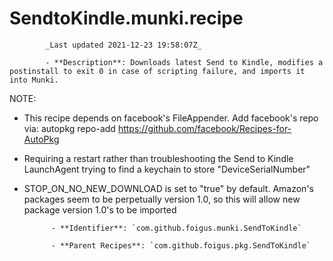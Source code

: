 # SendtoKindle.munki.recipe

            _Last updated 2021-12-23 19:58:07Z_

            - **Description**: Downloads latest Send to Kindle, modifies a postinstall to exit 0 in case of scripting failure, and imports it into Munki.

NOTE:
- This recipe depends on facebook's FileAppender.  Add facebook's repo via:
autopkg repo-add https://github.com/facebook/Recipes-for-AutoPkg
- Requiring a restart rather than troubleshooting the Send to Kindle LaunchAgent trying to find a keychain to store "DeviceSerialNumber"
- STOP_ON_NO_NEW_DOWNLOAD is set to "true" by default.  Amazon's packages seem to be perpetually version 1.0, so this will allow new package version 1.0's to be imported

            - **Identifier**: `com.github.foigus.munki.SendToKindle`

            - **Parent Recipes**: `com.github.foigus.pkg.SendToKindle`